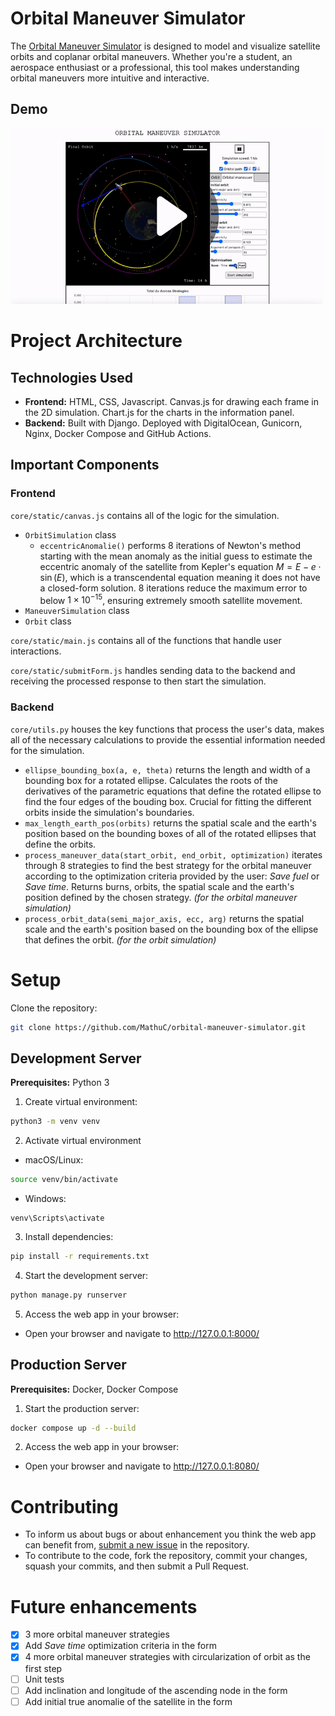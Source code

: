 # Orbital Maneuver Simulator

The [Orbital Maneuver Simulator](https://www.orbitalmaneuversimulator.com/) is designed to model and visualize satellite orbits and coplanar orbital maneuvers. 
Whether you're a student, an aerospace enthusiast or a professional, this tool makes understanding orbital maneuvers more intuitive and interactive.

## Demo

<a href="https://www.youtube.com/watch?v=ykY9Iua_OEU">
  <img src="img/omsDemo.gif" width="500">
</a>

# Project Architecture

## Technologies Used
 - **Frontend:** HTML, CSS, Javascript. Canvas.js for drawing each frame in the 2D simulation. Chart.js for the charts in the information panel.
 - **Backend:** Built with Django. Deployed with DigitalOcean, Gunicorn, Nginx, Docker Compose and GitHub Actions.

## Important Components

### Frontend
`core/static/canvas.js` contains all of the logic for the simulation.
  - `OrbitSimulation` class
    - `eccentricAnomalie()` performs 8 iterations of Newton's method starting with the mean anomaly as the initial guess to estimate the eccentric anomaly of the satellite from Kepler's equation $M = E - e \cdot \sin(E)$, which is a transcendental equation meaning it does not have a closed-form solution. 8 iterations reduce the maximum error to below $1 \times 10^{-15}$, ensuring extremely smooth satellite movement.
  - `ManeuverSimulation` class
  - `Orbit` class

`core/static/main.js` contains all of the functions that handle user interactions.

`core/static/submitForm.js` handles sending data to the backend and receiving the processed response to then start the simulation.

### Backend
`core/utils.py` houses the key functions that process the user's data, makes all of the necessary calculations to provide the essential information needed for the simulation.
  - `ellipse_bounding_box(a, e, theta)` returns the length and width of a bounding box for a rotated ellipse. Calculates the roots of the derivatives of the parametric equations that define the rotated ellipse to find the four edges of the bouding box. Crucial for fitting the different orbits inside the simulation's boundaries.
  - `max_length_earth_pos(orbits)` returns the spatial scale and the earth's position based on the bounding boxes of all of the rotated ellipses that define the orbits.
  - `process_maneuver_data(start_orbit, end_orbit, optimization)` iterates through 8 strategies to find the best strategy for the orbital maneuver according to the optimization criteria provided by the user: *Save fuel* or *Save time*. Returns burns, orbits, the spatial scale and the earth's position defined by the chosen strategy. *(for the orbital maneuver simulation)*
  - `process_orbit_data(semi_major_axis, ecc, arg)` returns the spatial scale and the earth's position based on the bounding box of the ellipse that defines the orbit. *(for the orbit simulation)*

# Setup
Clone the repository:
```bash
git clone https://github.com/MathuC/orbital-maneuver-simulator.git
```
## Development Server
**Prerequisites:** Python 3
1. Create virtual environment:
```bash
python3 -m venv venv
```
2. Activate virtual environment
 - macOS/Linux:
```bash
source venv/bin/activate
```
 - Windows:
```batch
venv\Scripts\activate
```
3. Install dependencies:
```bash
pip install -r requirements.txt
```
4. Start the development server:
```bash
python manage.py runserver
```
5. Access the web app in your browser:
 - Open your browser and navigate to http://127.0.0.1:8000/

## Production Server
**Prerequisites:** Docker, Docker Compose
1. Start the production server:
```bash
docker compose up -d --build
```
2. Access the web app in your browser:
 - Open your browser and navigate to http://127.0.0.1:8080/

# Contributing
 - To inform us about bugs or about enhancement you think the web app can benefit from, [submit a new issue](https://github.com/MathuC/orbital-maneuver-simulator/issues/new) in the repository.
 - To contribute to the code, fork the repository, commit your changes, squash your commits, and then submit a Pull Request.

# Future enhancements 
- [x] 3 more orbital maneuver strategies
- [x] Add *Save time* optimization criteria in the form
- [x] 4 more orbital maneuver strategies with circularization of orbit as the first step
- [ ] Unit tests
- [ ] Add inclination and longitude of the ascending node in the form
- [ ] Add initial true anomalie of the satellite in the form
